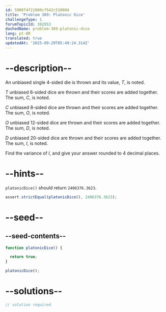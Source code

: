 ```yaml
---
id: 5900f4f21000cf542c510004
title: 'Problem 389: Platonic Dice'
challengeType: 1
forumTopicId: 302053
dashedName: problem-389-platonic-dice
lang: pt-BR
translated: true
updatedAt: '2025-09-29T05:49:24.314Z'
---
```


# --description--

An unbiased single 4-sided die is thrown and its value, $T$, is noted.

$T$ unbiased 6-sided dice are thrown and their scores are added together. The sum, $C$, is noted.

$C$ unbiased 8-sided dice are thrown and their scores are added together. The sum, $O$, is noted.

$O$ unbiased 12-sided dice are thrown and their scores are added together. The sum, $D$, is noted.

$D$ unbiased 20-sided dice are thrown and their scores are added together. The sum, $I$, is noted.

Find the variance of $I$, and give your answer rounded to 4 decimal places.

# --hints--

`platonicDice()` should return `2406376.3623`.

```js
assert.strictEqual(platonicDice(), 2406376.3623);
```

# --seed--

## --seed-contents--

```js
function platonicDice() {

  return true;
}

platonicDice();
```

# --solutions--

```js
// solution required
```
